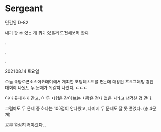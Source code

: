 # Sergeant

민간인 D-82

내가 할 수 있는 게 뭐가 있을까 도전해보려 한다.

.

.

.

2021.08.14 토요일

오늘 국방오픈소스아카데미에서 개최한 코딩테스트를 봤는데 대경권 프로그래밍 경진대회에 나왔던 두 문제가 똑같이 나왔다. ㄷㄷㄷ

아마 출제자가 같고, 이 두 시험을 같이 보는 사람은 절대 없을 거라고 생각한 것 같다.

그럼에도 두 문제 중 하나는 100점이 안나왔고, 나머지 두 문제도 잘 못 풀었다. (총 4문제)

공부 열심히 해야겠다...
